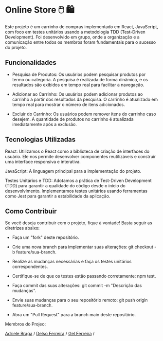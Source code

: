 <h1>Online Store 🖱️ 🛍️</h1>

Este projeto é um carrinho de compras implementado em React, JavaScript, com foco em testes unitários usando a metodologia TDD (Test-Driven Development). Foi desenvolvido em grupo, onde a organização e a comunicação entre todos os membros foram fundamentais para o sucesso do projeto.

<h2>Funcionalidades</h2>

* Pesquisa de Produtos: Os usuários podem pesquisar produtos por termo ou categoria. A pesquisa é realizada de forma dinâmica, e os resultados são exibidos em tempo real para facilitar a navegação.

* Adicionar ao Carrinho: Os usuários podem adicionar produtos ao carrinho a partir dos resultados da pesquisa. O carrinho é atualizado em tempo real para mostrar o número de itens adicionados.

* Excluir do Carrinho: Os usuários podem remover itens do carrinho caso desejem. A quantidade de produtos no carrinho é atualizada imediatamente após a exclusão.

<h2>Tecnologias Utilizadas</h2>

React: Utilizamos o React como a biblioteca de criação de interfaces do usuário. Ele nos permite desenvolver componentes reutilizáveis e construir uma interface responsiva e interativa.

JavaScript: A linguagem principal para a implementação do projeto.

Testes Unitários e TDD: Adotamos a prática de Test-Driven Development (TDD) para garantir a qualidade do código desde o início do desenvolvimento. Implementamos testes unitários usando ferramentas como Jest para garantir a estabilidade da aplicação.

<h2>Como Contribuir</h2>

Se você deseja contribuir com o projeto, fique à vontade! Basta seguir as diretrizes abaixo:

* Faça um "fork" deste repositório.

* Crie uma nova branch para implementar suas alterações: git checkout -b feature/sua-branch.

* Realize as mudanças necessárias e faça os testes unitários correspondentes.

* Certifique-se de que os testes estão passando corretamente: npm test.

* Faça commit das suas alterações: git commit -m "Descrição das mudanças".

* Envie suas mudanças para o seu repositório remoto: git push origin feature/sua-branch.

* Abra um "Pull Request" para a branch main deste repositório.

Membros do Projeo:

<a href="https://github.com/adrielle-b">Adriele Braga</a> /
<a href="https://github.com/delso-ferreira">Delso Ferreira</a> /
<a href="https://github.com/GelFerreira">Gel Ferreira</a> /

